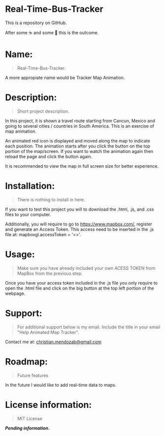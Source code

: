 # Real-Time-Bus-Tracker

This is a repository on GitHub.

After some ☕ and some 🍎 this is the outcome.

# Name:
> Real-Time-Bus-Tracker. 

A more appropiate name would be Tracker Map Animation.

# Description: 
> Short project description. 

In this project, it is shown a travel route starting from Cancun, Mexico and going to several cities / countries in South America. This is an exercise of map animation. 

An animated red icon is displayed and moved along the map to indicate each position. The animation starts after you click the button on the top portion of the map/screen.
If you want to watch the animation again then reload the page and click the button again.

It is recommended to view the map in full screen size for better experience.

# Installation: 
> There is nothing to install in here.

If you want to test this project you will to download the .html, .js, and .css files to your computer. 

Additionally, you will require to go to https://www.mapbox.com/, register and generate an Access Token. This access need to be inserted in the .js file at: mapboxgl.accessToken = '<<INSERT ACCESS TOKEN HERE>>'.

# Usage: 
> Make sure you have already included your own ACESS TOKEN from MapBox from the previous step.

Once you have your access token included in the .js file you only require to open the .html file and click on the big button at the top left portion of the webpage.

# Support: 
> For additional support below is my email. Include the title in your email "Help Animated Map Tracker".

Contact me at: christian.mendozab@gmail.com

# Roadmap: 
> Future features

In the future I would like to add real-time data to maps.

# License information: 
> MIT License

***Pending information.***
